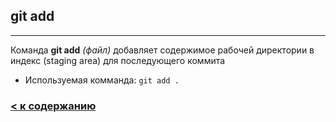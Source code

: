 ## git add
---

Команда **git add** *(файл)* добавляет содержимое рабочей директории в индекс (staging area) для последующего коммита 

* Используемая комманда: `git add .`

### [< к содержанию](/README.md)